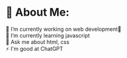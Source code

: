 # 💫 About Me:
🔭 I’m currently working on web development🤝 <br>🌱 I’m currently learning javascript<br>💬 Ask me about html, css <br>⚡ I'm good at ChatGPT
